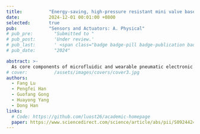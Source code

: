 ```yaml
---
title:          "Energy-saving, high-pressure resistant mini valve based on a bistable electromagnetic actuator"
date:           2024-12-01 00:01:00 +0800
selected:       true
pub:            "Sensors and Actuators: A. Physical"
# pub_pre:        "Submitted to "
# pub_post:       'Under review.'
# pub_last:       ' <span class="badge badge-pill badge-publication badge-success">Spotlight</span>'
# pub_date:       "2024"

abstract: >-
  As core components of microfluidic and wearable pneumatic electronic systems, mini valves are attracting a growing intellectual interest. However, most existing mini valve exhibit either excessive energy consumption or limited flow rate and holding pressure. To address these issues, this study proposes an energy-saving mini valve with large flow rate and high holding pressure. The implementation of electromagnetic bistable structure allows the valve to remain open or closed without energy consumption. In contrast to the small and intricate flow channels seen in conventional mini valves, the straight-through flow channel design with reduced flow resistance improves its flow rate properties. And the pressure resistance characteristics are enhanced by the use of permanent magnetic attraction for sealing. Furthermore, the valve is driven by a single coil to switch between two steady states, resulting in a more compact structure. We have developed valve prototypes with diameters of 10 mm and 6 mm. Performance evaluation tests have shown that it sustains a holding pressure as high as 100 kPa and a flow rate of 1.5 L/min (@ 3 kPa), while only expending an energy of 0.37 J during switch transitions. Given these attributes, this valve demonstrates significant potential for integration within wearable pneumatic electronic systems.
# cover:          /assets/images/covers/cover3.jpg
authors:
  - Fang Lu
  - Pengfei Han
  - Guofang Gong
  - Huayong Yang
  - Dong Han
links:
  # Code: https://github.com/luost26/academic-homepage
  paper: https://www.sciencedirect.com/science/article/abs/pii/S0924424724009968
---
```

